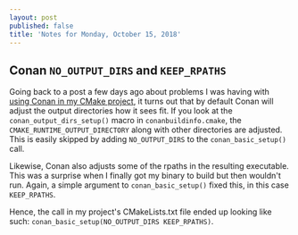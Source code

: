 ```yaml
---
layout: post
published: false
title: 'Notes for Monday, October 15, 2018'
---
```

## Conan `NO_OUTPUT_DIRS` and `KEEP_RPATHS`

Going back to a post a few days ago about problems I was having with [using Conan in my CMake project](https://zethon.github.io/2018-10-09-thursday-morning/), it turns out that by default Conan will adjust the output directories how it sees fit. If you look at the `conan_output_dirs_setup()` macro in `conanbuildinfo.cmake`, the `CMAKE_RUNTIME_OUTPUT_DIRECTORY` along with other directories are adjusted. This is easily skipped by adding `NO_OUTPUT_DIRS` to the `conan_basic_setup()` call. 

Likewise, Conan also adjusts some of the rpaths in the resulting executable. This was a surprise when I finally got my binary to build but then wouldn't run. Again, a simple argument to `conan_basic_setup()` fixed this, in this case `KEEP_RPATHS`.

Hence, the call in my project's CMakeLists.txt file ended up looking like such: `conan_basic_setup(NO_OUTPUT_DIRS KEEP_RPATHS)`.